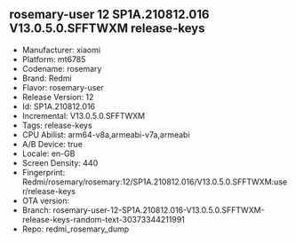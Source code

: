 ## rosemary-user 12 SP1A.210812.016 V13.0.5.0.SFFTWXM release-keys
- Manufacturer: xiaomi
- Platform: mt6785
- Codename: rosemary
- Brand: Redmi
- Flavor: rosemary-user
- Release Version: 12
- Id: SP1A.210812.016
- Incremental: V13.0.5.0.SFFTWXM
- Tags: release-keys
- CPU Abilist: arm64-v8a,armeabi-v7a,armeabi
- A/B Device: true
- Locale: en-GB
- Screen Density: 440
- Fingerprint: Redmi/rosemary/rosemary:12/SP1A.210812.016/V13.0.5.0.SFFTWXM:user/release-keys
- OTA version: 
- Branch: rosemary-user-12-SP1A.210812.016-V13.0.5.0.SFFTWXM-release-keys-random-text-30373344211991
- Repo: redmi_rosemary_dump
